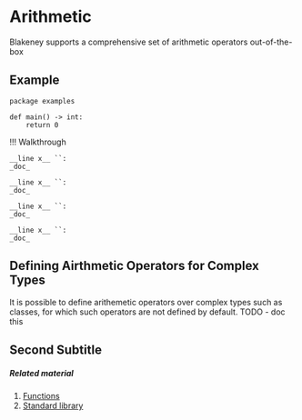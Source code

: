 # Arithmetic

Blakeney supports a comprehensive set of arithmetic operators out-of-the-box

## Example

    package examples
    
    def main() -> int:
        return 0

!!! Walkthrough
    
    __line x__ ``:
    _doc_
    
    __line x__ ``:
    _doc_
    
    __line x__ ``:
    _doc_
    
    __line x__ ``:
    _doc_    

## Defining Airthmetic Operators for Complex Types

It is possible to define arithemetic operators over complex types such as classes, for which such operators are not defined by default.
TODO - doc this

## Second Subtitle

##### Related material

 1. [Functions]()
 2. [Standard library]()


